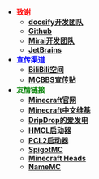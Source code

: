 * **<font color=red>致谢</font>**
  * [**docsify开发团队**](https://docsify.js.org/#/)
  * [**Github**](https://github.com/)
  * [**Mirai开发团队**](https://github.com/mamoe/mirai)
  * [**JetBrains**](https://www.jetbrains.com/)
* **<font color=blue>宣传渠道</font>**
  * [**BiliBili空间**](https://space.bilibili.com/17971507)
  * [**MCBBS宣传贴**](https://www.mcbbs.net/thread-1387508-1-1.html)
* **<font color=green>友情链接</font>**
  * [**Minecraft官网**](https://www.minecraft.net/zh-hans)
  * [**Minecraft中文维基**](https://minecraft.fandom.com/zh/wiki/Minecraft_Wiki)
  * [**DripDrop的爱发电**](https://afdian.net/@dripdrop)
  * [**HMCL启动器**](http://ci.huangyuhui.net/job/HMCL/)
  * [**PCL2启动器**](https://afdian.net/p/0164034c016c11ebafcb52540025c377)
  * [**SpigotMC**](https://www.spigotmc.org/) 
  * [**Minecraft Heads**](https://minecraft-heads.com/)
  * [**NameMC**](https://namemc.com/)